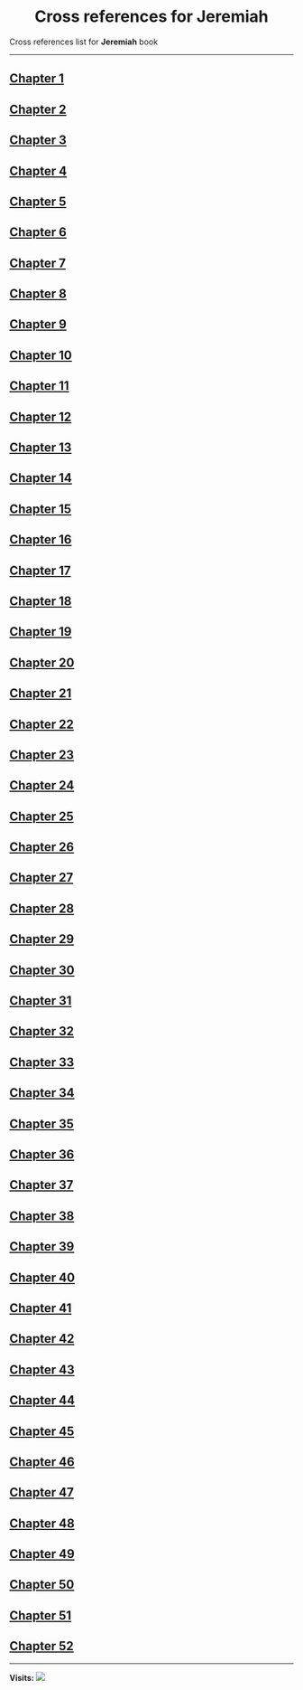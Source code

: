 <div align="center">
  <h1 id="readme">Cross references for <b>Jeremiah</b></h1>
</div>

Cross references list for **Jeremiah** book

---

## [Chapter 1](1.md)
## [Chapter 2](2.md)
## [Chapter 3](3.md)
## [Chapter 4](4.md)
## [Chapter 5](5.md)
## [Chapter 6](6.md)
## [Chapter 7](7.md)
## [Chapter 8](8.md)
## [Chapter 9](9.md)
## [Chapter 10](10.md)
## [Chapter 11](11.md)
## [Chapter 12](12.md)
## [Chapter 13](13.md)
## [Chapter 14](14.md)
## [Chapter 15](15.md)
## [Chapter 16](16.md)
## [Chapter 17](17.md)
## [Chapter 18](18.md)
## [Chapter 19](19.md)
## [Chapter 20](20.md)
## [Chapter 21](21.md)
## [Chapter 22](22.md)
## [Chapter 23](23.md)
## [Chapter 24](24.md)
## [Chapter 25](25.md)
## [Chapter 26](26.md)
## [Chapter 27](27.md)
## [Chapter 28](28.md)
## [Chapter 29](29.md)
## [Chapter 30](30.md)
## [Chapter 31](31.md)
## [Chapter 32](32.md)
## [Chapter 33](33.md)
## [Chapter 34](34.md)
## [Chapter 35](35.md)
## [Chapter 36](36.md)
## [Chapter 37](37.md)
## [Chapter 38](38.md)
## [Chapter 39](39.md)
## [Chapter 40](40.md)
## [Chapter 41](41.md)
## [Chapter 42](42.md)
## [Chapter 43](43.md)
## [Chapter 44](44.md)
## [Chapter 45](45.md)
## [Chapter 46](46.md)
## [Chapter 47](47.md)
## [Chapter 48](48.md)
## [Chapter 49](49.md)
## [Chapter 50](50.md)
## [Chapter 51](51.md)
## [Chapter 52](52.md)


---

**Visits:**
![](https://profile-counter.glitch.me/visitCounter_crossrefsChapterList16/count.svg)
